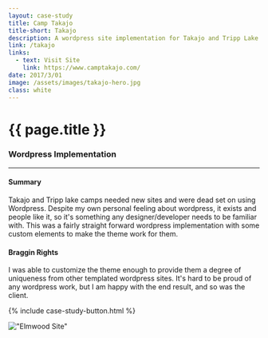 ```yaml
---
layout: case-study
title: Camp Takajo
title-short: Takajo
description: A wordpress site implementation for Takajo and Tripp Lake.
link: /takajo
links:
  - text: Visit Site
    link: https://www.camptakajo.com/
date: 2017/3/01
image: /assets/images/takajo-hero.jpg
class: white
---
```


# {{ page.title }}
### Wordpress Implementation
---

#### Summary
Takajo and Tripp lake camps needed new sites and were dead set on using Wordpress. Despite my own personal feeling about wordpress, it exists and people like it, so it's something any designer/developer needs to be familiar with. This was a fairly straight forward wordpress implementation with some custom elements to make the theme work for them.

#### Braggin Rights
I was able to customize the theme enough to provide them a degree of uniqueness from other templated wordpress sites. It's hard to be proud of any wordpress work, but I am happy with the end result, and so was the client.

{% include case-study-button.html %}

!["Elmwood Site"](/assets/images/takajo-full-site.jpg)
